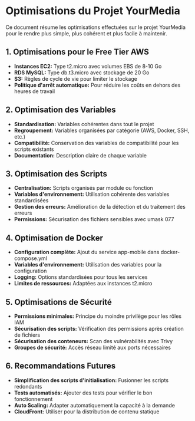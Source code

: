 # Optimisations du Projet YourMedia

Ce document résume les optimisations effectuées sur le projet YourMedia pour le rendre plus simple, plus cohérent et plus facile à maintenir.

## 1. Optimisations pour le Free Tier AWS

- **Instances EC2:** Type t2.micro avec volumes EBS de 8-10 Go
- **RDS MySQL:** Type db.t3.micro avec stockage de 20 Go
- **S3:** Règles de cycle de vie pour limiter le stockage
- **Politique d'arrêt automatique:** Pour réduire les coûts en dehors des heures de travail

## 2. Optimisation des Variables

- **Standardisation:** Variables cohérentes dans tout le projet
- **Regroupement:** Variables organisées par catégorie (AWS, Docker, SSH, etc.)
- **Compatibilité:** Conservation des variables de compatibilité pour les scripts existants
- **Documentation:** Description claire de chaque variable

## 3. Optimisation des Scripts

- **Centralisation:** Scripts organisés par module ou fonction
- **Variables d'environnement:** Utilisation cohérente des variables standardisées
- **Gestion des erreurs:** Amélioration de la détection et du traitement des erreurs
- **Permissions:** Sécurisation des fichiers sensibles avec umask 077

## 4. Optimisation de Docker

- **Configuration complète:** Ajout du service app-mobile dans docker-compose.yml
- **Variables d'environnement:** Utilisation des variables pour la configuration
- **Logging:** Options standardisées pour tous les services
- **Limites de ressources:** Adaptées aux instances t2.micro

## 5. Optimisations de Sécurité

- **Permissions minimales:** Principe du moindre privilège pour les rôles IAM
- **Sécurisation des scripts:** Vérification des permissions après création de fichiers
- **Sécurisation des conteneurs:** Scan des vulnérabilités avec Trivy
- **Groupes de sécurité:** Accès réseau limité aux ports nécessaires

## 6. Recommandations Futures

- **Simplification des scripts d'initialisation:** Fusionner les scripts redondants
- **Tests automatisés:** Ajouter des tests pour vérifier le bon fonctionnement
- **Auto Scaling:** Adapter automatiquement la capacité à la demande
- **CloudFront:** Utiliser pour la distribution de contenu statique
